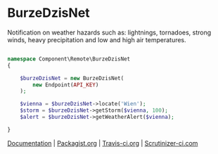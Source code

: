 # BurzeDzisNet

Notification on weather hazards such as: lightnings, tornadoes, strong winds, heavy precipitation and low and high air temperatures.

```php

namespace Component\Remote\BurzeDzisNet
{

    $burzeDzisNet = new BurzeDzisNet(
        new Endpoint(API_KEY)
    );

    $vienna = $burzeDzisNet->locate('Wien');
    $storm = $burzeDzisNet->getStorm($vienna, 100);
    $alert = $burzeDzisNet->getWeatherAlert($vienna);

}


```

[Documentation](https://github.com/krzysiekpiasecki/BurzeDzisNet/wiki)
| [Packagist.org](https://packagist.org/packages/krzysiekpiasecki/burzedzisnet)
| [Travis-ci.org](https://travis-ci.org/krzysiekpiasecki/BurzeDzisNet)
| [Scrutinizer-ci.com](https://scrutinizer-ci.com/g/krzysiekpiasecki/BurzeDzisNet)
